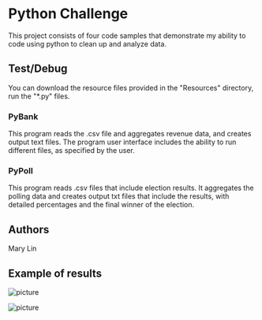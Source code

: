 # Python Challenge

This project consists of four code samples that demonstrate my ability to code using python to clean up and analyze data.

## Test/Debug

You can download the resource files provided in the "Resources" directory, run the "*.py" files. 

### PyBank

This program reads the .csv file and aggregates revenue data, and creates output text files. The program user interface includes the ability to run different files, as specified by the user. 

### PyPoll

This program reads .csv files that include election results. It aggregates the polling data and creates output txt files that include the results, with detailed percentages and the final winner of the election.

## Authors

Mary Lin

## Example of results
![picture](https://github.com/themarylin90/Python-Challenge/blob/master/Output/TerminalSnip.JPG)

![picture](https://github.com/themarylin90/Python-Challenge/blob/master/Output/text_file_outputs.JPG)
